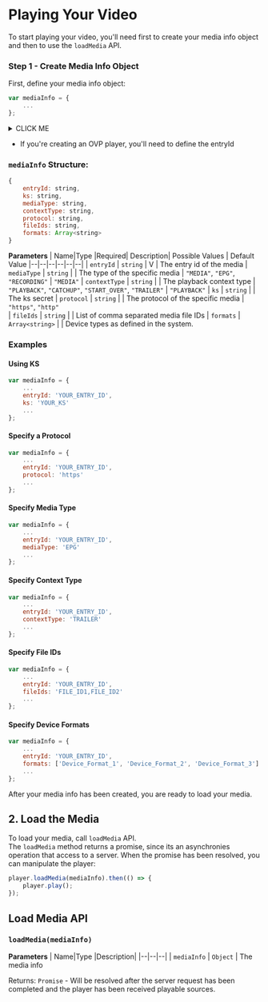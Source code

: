 # Playing Your Video 
To start playing your video, you'll need first to create your media info object and then to use the `loadMedia` API.

### Step 1 - Create Media Info Object
First, define your media info object:
```js
var mediaInfo = {
	...
};
```

<details><summary>CLICK ME</summary>
<p>

#### yes, even hidden code blocks!

```python
print("hello world!")
```

</p>
</details>

* If you're creating an OVP player, you'll need to define the entryId

### `mediaInfo` Structure:
```js
{
	entryId: string,
	ks: string,
	mediaType: string, 
	contextType: string, 
	protocol: string, 
	fileIds: string, 
	formats: Array<string> 
}
```
**Parameters**
|  Name|Type  |Required| Description| Possible Values | Default Value
|--|--|--|--|--|--|
| `entryId` | `string` | V | The entry id of the media
| `mediaType` | `string` | | The type of the specific media | `"MEDIA"`, `"EPG"`, `"RECORDING"` | `"MEDIA"`
| `contextType` | `string` | | The playback context type | `"PLAYBACK"`, `"CATCHUP"`, `"START_OVER"`, `"TRAILER"` | `"PLAYBACK"`
| `ks` | `string` | | The ks secret
| `protocol` | `string` | | The protocol of the specific media | `"https"`, `"http"`  
| `fileIds` | `string` | | List of comma separated media file IDs
| `formats` | `Array<string>` | | Device types as defined in the system.

### Examples
#### Using KS
```js
var mediaInfo = {
	...
	entryId: 'YOUR_ENTRY_ID',
	ks: 'YOUR_KS'
	...
};
```
####   Specify a Protocol
```js
var mediaInfo = {
	...
	entryId: 'YOUR_ENTRY_ID',
	protocol: 'https'
	...
};
```
#### Specify Media Type
```js
var mediaInfo = {
	...
	entryId: 'YOUR_ENTRY_ID',
	mediaType: 'EPG'
	...
};
```

#### Specify Context Type
```js
var mediaInfo = {
	...
	entryId: 'YOUR_ENTRY_ID',
	contextType: 'TRAILER'
	...
};
```
#### Specify File IDs
```js
var mediaInfo = {
	...
	entryId: 'YOUR_ENTRY_ID',
	fileIds: 'FILE_ID1,FILE_ID2'
	...
};
```
#### Specify Device Formats
```js
var mediaInfo = {
	...
	entryId: 'YOUR_ENTRY_ID',
	formats: ['Device_Format_1', 'Device_Format_2', 'Device_Format_3']
	...
};
```

After your media info has been created, you are ready to load your media.

## 2. Load the Media
To load your media, call `loadMedia` API. <br>The `loadMedia` method returns a promise, since its an asynchronies operation that access to a server. When the promise has been resolved, you can manipulate the player:
```js
player.loadMedia(mediaInfo).then(() => {
	player.play();
});
```


## Load Media API
### `loadMedia(mediaInfo)`

**Parameters**
|  Name|Type  |Description|
|--|--|--|
| `mediaInfo` | `Object` | The media info

Returns: `Promise` - Will be resolved after the server request has been completed and the player has been received playable sources.
